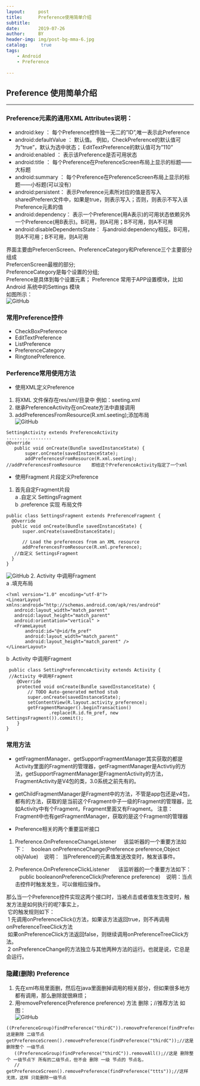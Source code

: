 ```yaml
---
layout:     post
title:      Preference使用简单介绍
subtitle:   
date:       2019-07-26
author:     BY
header-img: img/post-bg-mma-6.jpg
catalog: 	 true
tags:
    - Android
    - Preference
    
---
```

## Preference 使用简单介绍

------------

### Preference元素的通用XML Attributes说明：

- android:key ：  每个Preference控件独一无二的”ID”,唯一表示此Preference
- android:defaultValue ： 默认值。 例如，CheckPreference的默认值可为”true”，默认为选中状态；  EditTextPreference的默认值可为”110” 
- android:enabled ：      表示该Preference是否可用状态
- android:title ：        每个Preference在PreferenceScreen布局上显示的标题——大标题
- android:summary ：      每个Preference在PreferenceScreen布局上显示的标题——小标题(可以没有）
- android:persistent：    表示Preference元素所对应的值是否写入sharedPreferen文件中，如果是true，则表示写入；否则，则表示不写入该Preference元素的值
- android:dependency：    表示一个Preference(用A表示)的可用状态依赖另外一个Preference(用B表示)。B可用，则A可用；B不可用，则A不可用
- android:disableDependentsState：  与android:dependency相反。B可用，则A不可用；B不可用，则A可用

界面主要由PrefercenScreen、PreferenceCategory和Preference三个主要部分组成  
PrefercenScreen最根的部分;  
PreferenceCategory是每个设置的分组;  
Preference是具体到每个设置元素；
Preference 常用于APP设置模块，比如Android 系统中的Settings 模块  
如图所示：  
![GitHub](https://raw.githubusercontent.com/DoubleWay/DoubleWay.github.io/master/img/2019-07-26/2019-07-26-1.1.png)

### 常用Preference控件
- CheckBoxPreference
- EditTextPreference
- ListPreference
- PreferenceCategory
- RingtonePreference.

### Perference常用使用方法
- 使用XML定义Preference
 1. 将XML 文件保存在res/xml/目录中 例如：seeting.xml
 1. 继承PreferenceActivity在onCreate方法中直接调用
 3. addPreferencesFromResource(R.xml.seeting);添加布局    
 ![GitHub](https://raw.githubusercontent.com/DoubleWay/DoubleWay.github.io/master/img/2019-07-26/2019-07-26-1.2.png)
 ```
 SettingActivity extends PreferenceActivity
.................
@Override
    public void onCreate(Bundle savedInstanceState) {
        super.onCreate(savedInstanceState);
        addPreferencesFromResource(R.xml.seeting);
//addPreferencesFromResource    即给这个PreferenceActivity指定了一个xml
```
- 使用Fragment 片段定义Preference
1. 首先自定Fragment片段  
 a .自定义 SettingsFragment  
 b .preference 实现  布局文件  
  ```
 public class SettingsFragment extends PreferenceFragment {
    @Override
    public void onCreate(Bundle savedInstanceState) {
        super.onCreate(savedInstanceState);

        // Load the preferences from an XML resource
        addPreferencesFromResource(R.xml.preference);
     //自定义 SettingsFragment
    }
}
```
 ![GitHub](https://raw.githubusercontent.com/DoubleWay/DoubleWay.github.io/master/img/2019-07-26/2019-07-26-1.3.png)
 2.  Activity 中调用Fragment  
 a .填充布局 
 ```
 <?xml version="1.0" encoding="utf-8"?>
<LinearLayout xmlns:android="http://schemas.android.com/apk/res/android"
    android:layout_width="match_parent"
    android:layout_height="match_parent"
    android:orientation="vertical" >
    <FrameLayout
        android:id="@+id/fm_pref"
        android:layout_width="match_parent"
        android:layout_height="match_parent" />
</LinearLayout>
```
 b .Activity 中调用Fragment  
```
 public class SettingPreferenceActivity extends Activity {
 //Activity 中调用Fragment
    @Override
    protected void onCreate(Bundle savedInstanceState) {
        // TODO Auto-generated method stub
        super.onCreate(savedInstanceState);
        setContentView(R.layout.activity_preference);
        getFragmentManager().beginTransaction()
                .replace(R.id.fm_pref, new SettingsFragment()).commit();
    }
}
```

### 常用方法
- getFragmentManager、getSupportFragmentManager其实获取的都是Activity里面的Fragment的管理器，getFragmentManager是Activtiy的方法，getSupportFragmentManager是FragmentActivity的方法，FragmentActivity是V4包的类，3.0系统之前先有的。

- getChildFragmentManager是Fragment中的方法，不管是app包还是v4包，都有的方法，获取的是当前这个Fragment中子一级的Fragment的管理器，比如Activity中有个Fragment，Fragment里面又有Fragment。
注意：Fragment中也有getFragmentManager，获取的是这个Fragment的管理器

- Preference相关的两个重要监听接口
 1. Preference.OnPreferenceChangeListener     该监听器的一个重要方法如下：
   boolean onPreferenceChange(Preference preference,Object objValue)
   说明：  当Preference的元素值发送改变时，触发该事件。
   
 2. Preference.OnPreferenceClickListener      该监听器的一个重要方法如下：
   public booleanonPreferenceClick(Preference preference)
   说明：当点击控件时触发发生，可以做相应操作。
   
那么当一个Preference控件实现这两个接口时，当被点击或者值发生改变时，触发方法是如何执行的呢?事实上，  
 它的触发规则如下：  
 1 先调用onPreferenceClick()方法，如果该方法返回true，则不再调用onPreferenceTreeClick方法   
 如果onPreferenceClick方法返回false，则继续调用onPreferenceTreeClick方法。  
 2 onPreferenceChange的方法独立与其他两种方法的运行。也就是说，它总是会运行。  
 
###  隐藏(删除) Preference
1. 先在xml布局里面删，然后在java里面删掉调用的相关部分，但如果很多地方都有调用，那么删除就很麻烦；
2. 用removePreference(Preference preference) 方法 删除；//推荐方法
如图：  
![GitHub](https://raw.githubusercontent.com/DoubleWay/DoubleWay.github.io/master/img/2019-07-26/2019-07-26-1.6.png)
```
((PreferenceGroup)findPreference("thirdC")).removePreference(findPreference("ttts"));//这是删除 二级节点
getPreferenceScreen().removePreference(findPreference("thirdC"));//这是 删除整个 一级节点
   ((PreferenceGroup)findPreference("thirdC")).removeAll();//这是 删除整个 一级节点下 所有的二级节点，但不会 删除 一级 节点的 节点名，
   // getPreferenceScreen().removePreference(findPreference("ttts"));//这样 无效，这样 只能删除一级节点
```
